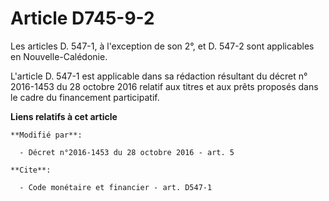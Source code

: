 # Article D745-9-2

Les articles D. 547-1, à l'exception de son 2°, et D. 547-2 sont applicables en Nouvelle-Calédonie.

L'article  D. 547-1 est applicable dans sa rédaction résultant du décret n°  2016-1453 du 28 octobre 2016 relatif aux titres
et aux prêts proposés  dans le cadre du financement participatif.

**Liens relatifs à cet article**

	**Modifié par**:

	  - Décret n°2016-1453 du 28 octobre 2016 - art. 5

	**Cite**:

	  - Code monétaire et financier - art. D547-1
